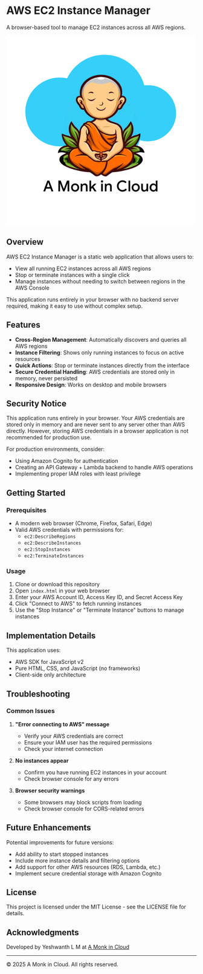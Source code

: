 # AWS EC2 Instance Manager

A browser-based tool to manage EC2 instances across all AWS regions.

![EC2 Manager Screenshot](images/logo.png)

## Overview

AWS EC2 Instance Manager is a static web application that allows users to:

- View all running EC2 instances across all AWS regions
- Stop or terminate instances with a single click
- Manage instances without needing to switch between regions in the AWS Console

This application runs entirely in your browser with no backend server required, making it easy to use without complex setup.

## Features

- **Cross-Region Management**: Automatically discovers and queries all AWS regions
- **Instance Filtering**: Shows only running instances to focus on active resources
- **Quick Actions**: Stop or terminate instances directly from the interface
- **Secure Credential Handling**: AWS credentials are stored only in memory, never persisted
- **Responsive Design**: Works on desktop and mobile browsers

## Security Notice

This application runs entirely in your browser. Your AWS credentials are stored only in memory and are never sent to any server other than AWS directly. However, storing AWS credentials in a browser application is not recommended for production use.

For production environments, consider:
- Using Amazon Cognito for authentication
- Creating an API Gateway + Lambda backend to handle AWS operations
- Implementing proper IAM roles with least privilege

## Getting Started

### Prerequisites

- A modern web browser (Chrome, Firefox, Safari, Edge)
- Valid AWS credentials with permissions for:
  - `ec2:DescribeRegions`
  - `ec2:DescribeInstances`
  - `ec2:StopInstances`
  - `ec2:TerminateInstances`

### Usage

1. Clone or download this repository
2. Open `index.html` in your web browser
3. Enter your AWS Account ID, Access Key ID, and Secret Access Key
4. Click "Connect to AWS" to fetch running instances
5. Use the "Stop Instance" or "Terminate Instance" buttons to manage instances

## Implementation Details

This application uses:
- AWS SDK for JavaScript v2
- Pure HTML, CSS, and JavaScript (no frameworks)
- Client-side only architecture

## Troubleshooting

### Common Issues

1. **"Error connecting to AWS" message**
   - Verify your AWS credentials are correct
   - Ensure your IAM user has the required permissions
   - Check your internet connection

2. **No instances appear**
   - Confirm you have running EC2 instances in your account
   - Check browser console for any errors

3. **Browser security warnings**
   - Some browsers may block scripts from loading
   - Check browser console for CORS-related errors

## Future Enhancements

Potential improvements for future versions:
- Add ability to start stopped instances
- Include more instance details and filtering options
- Add support for other AWS resources (RDS, Lambda, etc.)
- Implement secure credential storage with Amazon Cognito

## License

This project is licensed under the MIT License - see the LICENSE file for details.

## Acknowledgments

Developed by Yeshwanth L M at [A Monk in Cloud](https://amonkincloud.com)

---

&copy; 2025 A Monk in Cloud. All rights reserved.
